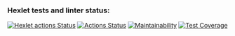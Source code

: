 ### Hexlet tests and linter status:
[![Hexlet actions Status](https://github.com/SerKonstantin/java-project-71/actions/workflows/hexlet-check.yml/badge.svg)](https://github.com/SerKonstantin/java-project-71/actions)
[![Actions Status](https://github.com/SerKonstantin/java-project-71/actions/workflows/build.yml/badge.svg)](https://github.com/SerKonstantin/java-project-71/actions)
[![Maintainability](https://api.codeclimate.com/v1/badges/ddbea4e50294b1745d02/maintainability)](https://codeclimate.com/github/SerKonstantin/java-project-71/maintainability)
[![Test Coverage](https://api.codeclimate.com/v1/badges/ddbea4e50294b1745d02/test_coverage)](https://codeclimate.com/github/SerKonstantin/java-project-71/test_coverage)

